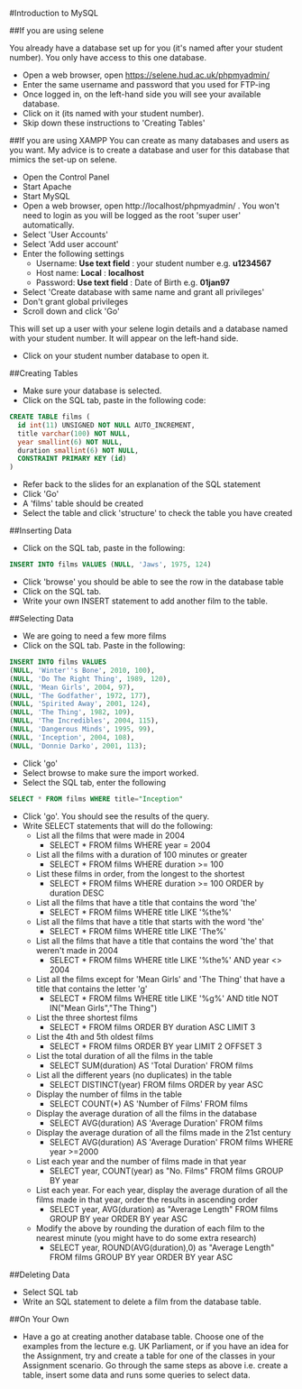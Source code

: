 #Introduction to MySQL

##If you are using selene

You already have a database set up for you (it's named after your student number). You only have access to this one database. 
* Open a web browser, open https://selene.hud.ac.uk/phpmyadmin/
* Enter the same username and password that you used for FTP-ing
* Once logged in, on the left-hand side you will see your available database. 
* Click on it (its named with your student number).
* Skip down these instructions to 'Creating Tables'

##If you are using XAMPP
You can create as many databases and users as you want. My advice is to create a database and user for this database that mimics the set-up on selene. 
* Open the Control Panel
* Start Apache
* Start MySQL
* Open a web browser, open http://localhost/phpmyadmin/ . You won't need to login as you will be logged as the root 'super user' automatically. 
* Select 'User Accounts'
* Select 'Add user account'
* Enter the following settings
  * Username: **Use text field** : your student number e.g. **u1234567**
  * Host name: **Local** : **localhost**
  * Password: **Use text field** : Date of Birth e.g. **01jan97**
* Select 'Create database with same name and grant all privileges'
* Don't grant global privileges
* Scroll down and click 'Go'

This will set up a user with your selene login details and a database named with your student number. It will appear on the left-hand side.
* Click on your student number database to open it.

##Creating Tables
* Make sure your database is selected.
* Click on the SQL tab, paste in the following code:

```SQL
CREATE TABLE films (
  id int(11) UNSIGNED NOT NULL AUTO_INCREMENT,
  title varchar(100) NOT NULL,
  year smallint(6) NOT NULL,
  duration smallint(6) NOT NULL,
  CONSTRAINT PRIMARY KEY (id)  
)
```
* Refer back to the slides for an explanation of the SQL statement
* Click 'Go'
* A 'films' table should be created
* Select the table and click 'structure' to check the table you have created

##Inserting Data
* Click on the SQL tab, paste in the following:
```SQL
INSERT INTO films VALUES (NULL, 'Jaws', 1975, 124)
```
* Click 'browse' you should be able to see the row in the database table
* Click on the SQL tab. 
* Write your own INSERT statement to add another film to the table. 

##Selecting Data
* We are going to need a few more films
* Click on the SQL tab. Paste in the following:
```SQL
INSERT INTO films VALUES
(NULL, 'Winter''s Bone', 2010, 100),
(NULL, 'Do The Right Thing', 1989, 120),
(NULL, 'Mean Girls', 2004, 97),
(NULL, 'The Godfather', 1972, 177),
(NULL, 'Spirited Away', 2001, 124),
(NULL, 'The Thing', 1982, 109),
(NULL, 'The Incredibles', 2004, 115),
(NULL, 'Dangerous Minds', 1995, 99),
(NULL, 'Inception', 2004, 108),
(NULL, 'Donnie Darko', 2001, 113);
```
* Click 'go'
* Select browse to make sure the import worked.
* Select the SQL tab, enter the following

```SQL
SELECT * FROM films WHERE title="Inception"
```
* Click 'go'. You should see the results of the query. 
* Write SELECT statements that will do the following:
  * List all the films that were made in 2004 
    * SELECT * FROM films WHERE year = 2004
  * List all the films  with a duration of 100 minutes or greater
    * SELECT * FROM films WHERE duration >= 100
  * List these films in order, from the longest to the shortest
    * SELECT * FROM films WHERE duration >= 100 ORDER by duration DESC
  * List all the films that have a title that contains the word 'the'
    * SELECT * FROM films WHERE title LIKE '%the%'
  * List all the films that have a title that starts with the word 'the'
    * SELECT * FROM films WHERE title LIKE 'The%'
  * List all the films that have a title that contains the word 'the' that weren't made in 2004
    * SELECT * FROM films WHERE title LIKE '%the%' AND year <> 2004
  * List all the films except for 'Mean Girls' and 'The Thing' that have a title that contains the letter 'g' 
    * SELECT * FROM films WHERE title LIKE '%g%' AND title NOT IN("Mean Girls","The Thing")
  * List the three shortest films
    * SELECT * FROM films ORDER BY duration ASC LIMIT 3
  * List the 4th and 5th oldest films
    * SELECT * FROM films ORDER BY year LIMIT 2 OFFSET 3
  * List the total duration of all the films in the table
    * SELECT SUM(duration) AS 'Total Duration' FROM films
  * List all the different years (no duplicates) in the table
    * SELECT DISTINCT(year) FROM films ORDER by year ASC
  * Display the number of films in the table
    * SELECT COUNT(*) AS 'Number of Films' FROM films
  * Display the average duration of all the films in the database
    * SELECT AVG(duration) AS 'Average Duration' FROM films
  * Display the average duration of all the films made in the 21st century
    * SELECT AVG(duration) AS 'Average Duration' FROM films WHERE year >=2000 
  * List each year and the number of films made in that year
    * SELECT year, COUNT(year) as "No. Films" FROM  films GROUP BY year
  * List each year. For each year, display the average duration of all the films made in that year, order the results in ascending order
    * SELECT year, AVG(duration) as "Average Length" FROM  films GROUP BY year ORDER BY year ASC
  * Modify the above by rounding the duration of each film to the nearest minute (you might have to do some extra research)
    * SELECT year, ROUND(AVG(duration),0) as "Average Length" FROM  films GROUP BY year ORDER BY year ASC

##Deleting Data
* Select SQL tab
* Write an SQL statement to delete a film from the database table. 

##On Your Own
* Have a go at creating another database table. Choose one of the examples from the lecture e.g. UK Parliament, or if you have an idea for the Assignment, try and create a table for one of the classes in your Assignment scenario. Go through the same steps as above i.e. create a table, insert some data and runs some queries to select data. 


